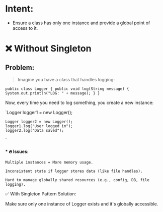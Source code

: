# Intent:
* Ensure a class has only one instance and provide a global point of access to it.

# ❌ Without Singleton

## Problem:

> Imagine you have a class that handles logging:

` public class Logger { public void log(String message) {
System.out.println("LOG: " + message);
}
}
`

Now, every time you need to log something, you create a new instance:

`Logger logger1 = new Logger();

    Logger logger2 = new Logger();
    logger1.log("User logged in");
    logger2.log("Data saved");
`



#### * 🔥 Issues:

    Multiple instances = More memory usage.

    Inconsistent state if logger stores data (like file handles).

    Hard to manage globally shared resources (e.g., config, DB, file logging).
✅ With Singleton Pattern
Solution:

Make sure only one instance of Logger exists and it's globally accessible.
